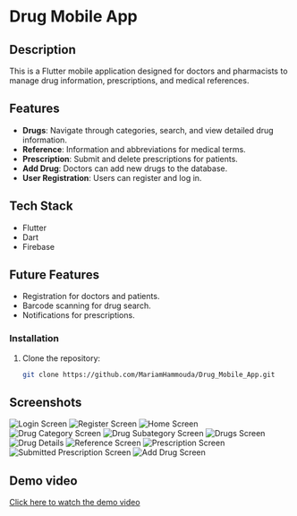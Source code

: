 # Drug Mobile App

## Description
This is a Flutter mobile application designed for doctors and pharmacists to manage drug information, prescriptions, and medical references.

## Features
- **Drugs**: Navigate through categories, search, and view detailed drug information.
- **Reference**: Information and abbreviations for medical terms.
- **Prescription**: Submit and delete prescriptions for patients.
- **Add Drug**: Doctors can add new drugs to the database.
- **User Registration**: Users can register and log in.
  
## Tech Stack
- Flutter
- Dart
- Firebase
  
## Future Features
- Registration for doctors and patients.
- Barcode scanning for drug search.
- Notifications for prescriptions.


### Installation
1. Clone the repository:
   ```bash
   git clone https://github.com/MariamHammouda/Drug_Mobile_App.git
## Screenshots
![Login Screen](login_screen.png)
![Register Screen](register_screen.png)
![Home Screen](home_seceen.png)
![Drug Category Screen](categories_screen.png)
![Drug Subategory Screen](subcategory_screen.png)
![Drugs Screen](drugs_screen-rem.png)
![Drug Details](drug_info_screen.png)
![Reference Screen](reference_screen.png)
![Prescription Screen](Presentation_screen.png)
![Submitted Prescription Screen](submited_presentation_screen.png)
![Add Drug Screen](add_drug_screen.png)


## Demo video
[Click here to watch the demo video](https://youtu.be/6G6DE9BU098)


